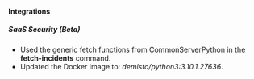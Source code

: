 
#### Integrations
##### SaaS Security (Beta)
- Used the generic fetch functions from CommonServerPython in the **fetch-incidents** command.
- Updated the Docker image to: *demisto/python3:3.10.1.27636*.

